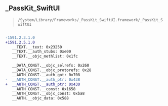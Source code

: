 ## _PassKit_SwiftUI

> `/System/Library/Frameworks/_PassKit_SwiftUI.framework/_PassKit_SwiftUI`

```diff

-1591.2.3.1.0
+1591.2.5.1.0
   __TEXT.__text: 0x23250
   __TEXT.__auth_stubs: 0xe00
   __TEXT.__objc_methlist: 0x1fc

   __DATA_CONST.__objc_selrefs: 0x260
   __DATA_CONST.__objc_protorefs: 0x28
   __AUTH_CONST.__auth_got: 0x708
-  __AUTH_CONST.__auth_ptr: 0x438
+  __AUTH_CONST.__auth_ptr: 0x430
   __AUTH_CONST.__const: 0x1658
   __AUTH_CONST.__objc_const: 0xba8
   __AUTH.__objc_data: 0x588

```
